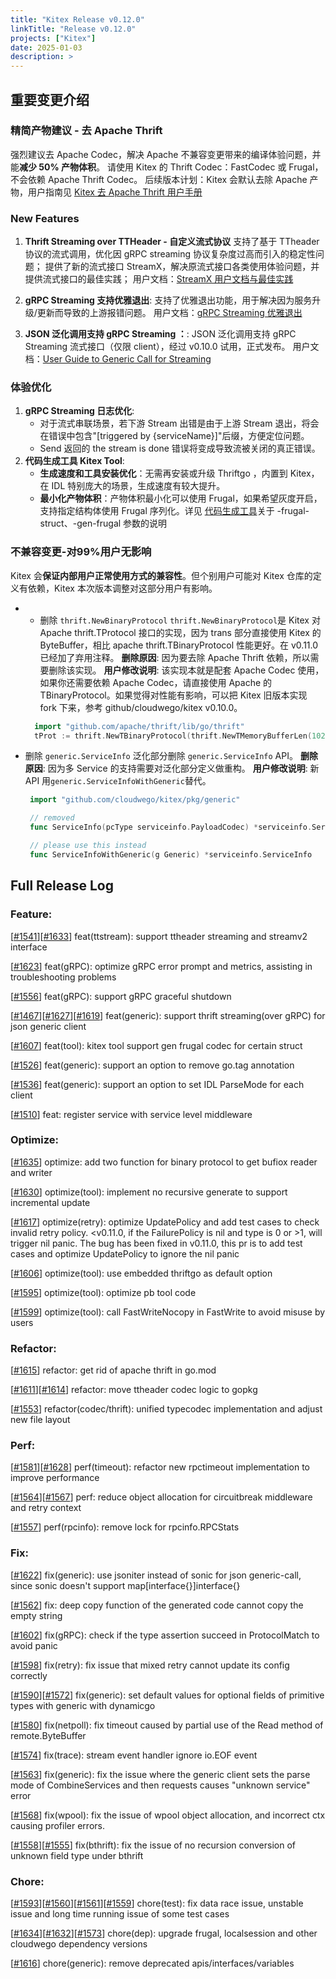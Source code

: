 ```yaml
---
title: "Kitex Release v0.12.0"
linkTitle: "Release v0.12.0"
projects: ["Kitex"]
date: 2025-01-03
description: >
---
```


## **重要变更介绍**

### 精简产物建议 - 去 Apache Thrift
强烈建议去 Apache Codec，解决 Apache 不兼容变更带来的编译体验问题，并能**减少 50% 产物体积**。
请使用 Kitex 的 Thrift Codec：FastCodec 或 Frugal，不会依赖 Apache Thrift  Codec。
后续版本计划：Kitex 会默认去除 Apache 产物，用户指南见 [Kitex 去 Apache Thrift 用户手册](/zh/docs/kitex/best-practice/remove_apache_codec/)

### New Features
1. **Thrift Streaming over TTHeader - 自定义流式协议**
   支持了基于 TTheader 协议的流式调用，优化因 gRPC streaming 协议复杂度过高而引入的稳定性问题；
   提供了新的流式接口 StreamX，解决原流式接口各类使用体验问题，并提供流式接口的最佳实践；
   用户文档：[StreamX 用户文档与最佳实践](/zh/docs/kitex/tutorials/basic-feature/streamx/)
   
2. **gRPC Streaming 支持优雅退出**:
   支持了优雅退出功能，用于解决因为服务升级/更新而导致的上游报错问题。
   用户文档：[gRPC Streaming 优雅退出](/zh/docs/kitex/tutorials/basic-feature/protocol/streaming/grpc/graceful_shutdown/)
   
3. **JSON 泛化调用支持 gRPC Streaming ：**:
   JSON 泛化调用支持 gRPC Streaming 流式接口（仅限 client），经过 v0.10.0 试用，正式发布。
   用户文档：[User Guide to Generic Call for Streaming](/docs/kitex/tutorials/advanced-feature/generic-call/generic_streaming)

### 体验优化
1. **gRPC Streaming 日志优化**:
    - 对于流式串联场景，若下游 Stream 出错是由于上游 Stream 退出，将会在错误中包含"[triggered by {serviceName}]"后缀，方便定位问题。
    - Send 返回的 the stream is done 错误将变成导致流被关闭的真正错误。
2. **代码生成工具 Kitex Tool**:
    - **生成速度和工具安装优化**：无需再安装或升级 Thriftgo ，内置到 Kitex，在 IDL 特别庞大的场景，生成速度有较大提升。
    - **最小化产物体积**：产物体积最小化可以使用 Frugal，如果希望灰度开启，支持指定结构体使用 Frugal 序列化。详见 [代码生成工具](/zh/docs/kitex/tutorials/code-gen/code_generation/)关于 -frugal-struct、-gen-frugal 参数的说明

### 不兼容变更-对99%用户无影响
Kitex 会**保证内部用户正常使用方式的兼容性**。但个别用户可能对 Kitex 仓库的定义有依赖，Kitex 本次版本调整对这部分用户有影响。
- - 删除 `thrift.NewBinaryProtocol`
  `thrift.NewBinaryProtocol`是 Kitex 对 Apache thrift.TProtocol 接口的实现，因为 trans 部分直接使用 Kitex 的 ByteBuffer，相比 apache thrift.TBinaryProtocol 性能更好。在 v0.11.0 已经加了弃用注释。
  **删除原因**: 因为要去除 Apache Thrift 依赖，所以需要删除该实现。
  **用户修改说明**: 该实现本就是配套 Apache Codec 使用，如果你还需要依赖 Apache Codec，请直接使用 Apache 的TBinaryProtocol。如果觉得对性能有影响，可以把 Kitex 旧版本实现 fork 下来，参考 github/cloudwego/kitex v0.10.0。
  ```go
    import "github.com/apache/thrift/lib/go/thrift"
    tProt := thrift.NewTBinaryProtocol(thrift.NewTMemoryBufferLen(1024), true, true)
  ```
- 删除 `generic.ServiceInfo`
  泛化部分删除 `generic.ServiceInfo` API。
  **删除原因**: 因为多 Service 的支持需要对泛化部分定义做重构。
  **用户修改说明**: 新 API 用`generic.ServiceInfoWithGeneric`替代。
  ```go
   import "github.com/cloudwego/kitex/pkg/generic"

   // removed
   func ServiceInfo(pcType serviceinfo.PayloadCodec) *serviceinfo.ServiceInfo

   // please use this instead
   func ServiceInfoWithGeneric(g Generic) *serviceinfo.ServiceInfo
  ```

## **Full Release Log**

### Feature:
[[#1541](https://github.com/cloudwego/kitex/pull/1541)][[#1633](https://github.com/cloudwego/kitex/pull/1633)] feat(ttstream): support ttheader streaming and streamv2 interface

[[#1623](https://github.com/cloudwego/kitex/pull/1623)] feat(gRPC): optimize gRPC error prompt and metrics, assisting in troubleshooting problems

[[#1556](https://github.com/cloudwego/kitex/pull/1556)] feat(gRPC): support gRPC graceful shutdown

[[#1467](https://github.com/cloudwego/kitex/pull/1467)][[#1627](https://github.com/cloudwego/kitex/pull/1627)][[#1619](https://github.com/cloudwego/kitex/pull/1619)] feat(generic): support thrift streaming(over gRPC) for json generic client

[[#1607](https://github.com/cloudwego/kitex/pull/1607)] feat(tool): kitex tool support gen frugal codec for certain struct

[[#1526](https://github.com/cloudwego/kitex/pull/1526)] feat(generic): support an option to remove go.tag annotation

[[#1536](https://github.com/cloudwego/kitex/pull/1536)] feat(generic): support an option to set IDL ParseMode for each client

[[#1510](https://github.com/cloudwego/kitex/pull/1510)] feat: register service with service level middleware

### Optimize:
[[#1635](https://github.com/cloudwego/kitex/pull/1635)] optimize: add two function for binary protocol to get bufiox reader and writer

[[#1630](https://github.com/cloudwego/kitex/pull/1630)] optimize(tool): implement no recursive generate to support incremental update

[[#1617](https://github.com/cloudwego/kitex/pull/1617)] optimize(retry): optimize UpdatePolicy and add test cases to check invalid retry policy. <v0.11.0, if the FailurePolicy is nil and type is 0 or >1, will trigger nil panic. The bug has been fixed in v0.11.0, this pr is to add test cases and optimize UpdatePolicy to ignore the nil panic

[[#1606](https://github.com/cloudwego/kitex/pull/1606)] optimize(tool): use embedded thriftgo as default option

[[#1595](https://github.com/cloudwego/kitex/pull/1595)] optimize(tool): optimize pb tool code

[[#1599](https://github.com/cloudwego/kitex/pull/1599)] optimize(tool): call FastWriteNocopy in FastWrite to avoid misuse by users

### Refactor:
[[#1615](https://github.com/cloudwego/kitex/pull/1615)] refactor: get rid of apache thrift in go.mod

[[#1611](https://github.com/cloudwego/kitex/pull/1611)][[#1614](https://github.com/cloudwego/kitex/pull/1614)] refactor: move ttheader codec logic to gopkg

[[#1553](https://github.com/cloudwego/kitex/pull/1553)] refactor(codec/thrift): unified typecodec implementation and adjust new file layout

### Perf:
[[#1581](https://github.com/cloudwego/kitex/pull/1581)][[#1628](https://github.com/cloudwego/kitex/pull/1628)] perf(timeout): refactor new rpctimeout implementation to improve performance

[[#1564](https://github.com/cloudwego/kitex/pull/1564)][[#1567](https://github.com/cloudwego/kitex/pull/1567)] perf: reduce object allocation for circuitbreak middleware and retry context

[[#1557](https://github.com/cloudwego/kitex/pull/1557)] perf(rpcinfo): remove lock for rpcinfo.RPCStats

### Fix:
[[#1622](https://github.com/cloudwego/kitex/pull/1622)] fix(generic): use jsoniter instead of sonic for json generic-call, since sonic doesn't support map[interface{}]interface{}

[[#1562](https://github.com/cloudwego/kitex/pull/1562)] fix: deep copy function of the generated code cannot copy the empty string

[[#1602](https://github.com/cloudwego/kitex/pull/1602)] fix(gRPC): check if the type assertion succeed in ProtocolMatch to avoid panic

[[#1598](https://github.com/cloudwego/kitex/pull/1598)] fix(retry): fix issue that mixed retry cannot update its config correctly

[[#1590](https://github.com/cloudwego/kitex/pull/1590)][[#1572](https://github.com/cloudwego/kitex/pull/1572)] fix(generic): set default values for optional fields of primitive types with generic with dynamicgo

[[#1580](https://github.com/cloudwego/kitex/pull/1580)] fix(netpoll): fix timeout caused by partial use of the Read method of remote.ByteBuffer

[[#1574](https://github.com/cloudwego/kitex/pull/1574)] fix(trace): stream event handler ignore io.EOF event

[[#1563](https://github.com/cloudwego/kitex/pull/1563)] fix(generic): fix the issue where the generic client sets the parse mode of CombineServices and then requests causes "unknown service" error

[[#1568](https://github.com/cloudwego/kitex/pull/1568)] fix(wpool): fix the issue of wpool object allocation, and incorrect ctx causing profiler errors.

[[#1558](https://github.com/cloudwego/kitex/pull/1558)][[#1555](https://github.com/cloudwego/kitex/pull/1555)] fix(bthrift): fix the issue of no recursion conversion of unknown field type under bthrift

### Chore:
[[#1593](https://github.com/cloudwego/kitex/pull/1593)][[#1560](https://github.com/cloudwego/kitex/pull/1560)][[#1561](https://github.com/cloudwego/kitex/pull/1561)][[#1559](https://github.com/cloudwego/kitex/pull/1559)] chore(test): fix data race issue, unstable issue and long time running issue of some test cases

[[#1634](https://github.com/cloudwego/kitex/pull/1634)][[#1632](https://github.com/cloudwego/kitex/pull/1632)][[#1573](https://github.com/cloudwego/kitex/pull/1573)] chore(dep): upgrade frugal, localsession and other cloudwego dependency versions

[[#1616](https://github.com/cloudwego/kitex/pull/1616)] chore(generic): remove deprecated apis/interfaces/variables
